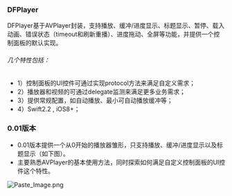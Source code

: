 

### DFPlayer
DFPlayer基于AVPlayer封装，支持播放、缓冲/进度显示、标题显示、暂停、载入动画、错误状态（timeout和刷新重播）、进度拖动、全屏等功能，并提供一个控制面板的默认实现。
###### 几个特性包括：
- 1）控制面板的UI控件可通过实现protocol方法来满足自定义需求；
- 2）播放器和视频的可通过delegate监测来满足更多业务需求；
- 3）提供常规配置，如自动播放、最小可自动播放缓冲等；
- 4）Swift2.2 , iOS8+；


### 0.01版本
- 0.01版本提供一个从0开始的播放器雏形，只支持播放、缓冲/进度显示以及标题显示（如下图）。
- 主要熟悉AVPlayer的基本使用方法，同时探索如何满足自定义控制面板的UI控件这个特性。

![Paste_Image.png](http://upload-images.jianshu.io/upload_images/3024625-46338e3aa3b18d43.png?imageMogr2/auto-orient/strip%7CimageView2/2/w/1240)
